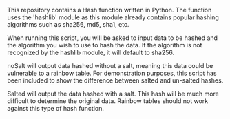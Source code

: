 This repository contains a Hash function written in Python. The function uses the 'hashlib' module as this module already contains popular hashing algorithms such as sha256, md5, sha1, etc.

When running this script, you will be asked to input data to be hashed and the algorithm you wish to use to hash the data. If the algorithm is not recognized by the hashlib module, it will default to sha256.

noSalt will output data hashed without a salt, meaning this data could be vulnerable to a rainbow table. For demonstration purposes, this script has been included to show the difference between salted and un-salted hashes.

Salted will output the data hashed with a salt. This hash will be much more difficult to determine the original data. Rainbow tables should not work against this type of hash function.
